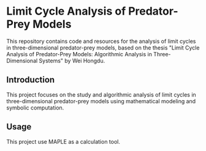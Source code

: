 # Limit Cycle Analysis of Predator-Prey Models

This repository contains code and resources for the analysis of limit cycles in three-dimensional predator-prey models, based on the thesis "Limit Cycle Analysis of Predator-Prey Models: Algorithmic Analysis in Three-Dimensional Systems" by Wei Hongdu.

## Introduction
This project focuses on the study and algorithmic analysis of limit cycles in three-dimensional predator-prey models using mathematical modeling and symbolic computation.

## Usage
This project use MAPLE as a calculation tool.
